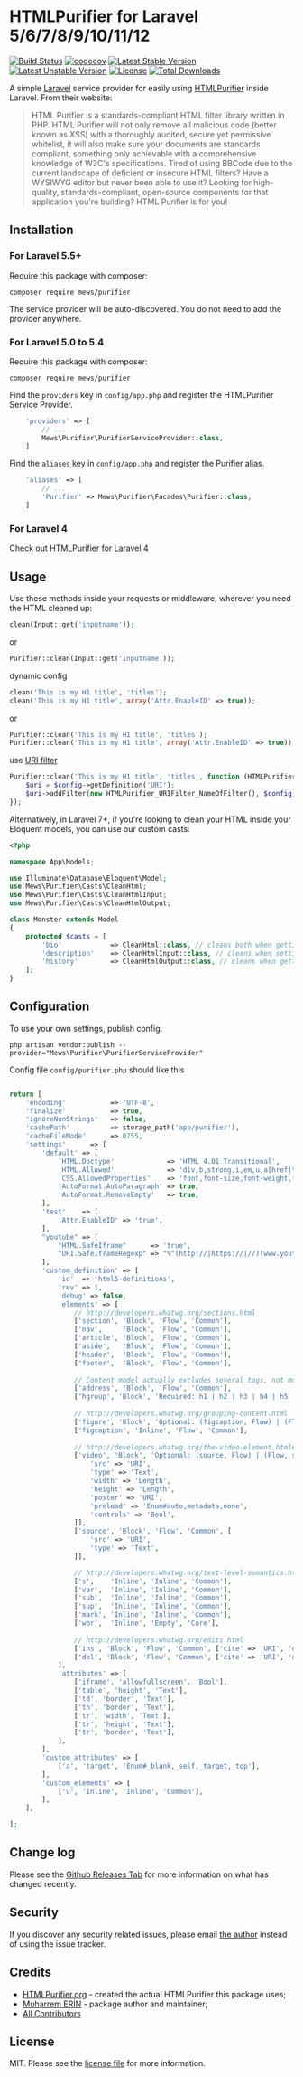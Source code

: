# HTMLPurifier for Laravel 5/6/7/8/9/10/11/12

[![Build Status](https://travis-ci.org/mewebstudio/Purifier.svg?branch=master)](https://travis-ci.org/github/mewebstudio/Purifier)
[![codecov](https://codecov.io/gh/mewebstudio/Purifier/branch/master/graph/badge.svg)](https://codecov.io/gh/mewebstudio/Purifier)
[![Latest Stable Version](https://poser.pugx.org/mews/Purifier/v/stable.svg)](https://packagist.org/packages/mews/Purifier)
[![Latest Unstable Version](https://poser.pugx.org/mews/Purifier/v/unstable.svg)](https://packagist.org/packages/mews/Purifier)
[![License](https://poser.pugx.org/mews/Purifier/license.svg)](https://packagist.org/packages/mews/Purifier)
[![Total Downloads](https://poser.pugx.org/mews/Purifier/downloads.svg)](https://packagist.org/packages/mews/Purifier)

A simple [Laravel](http://www.laravel.com/) service provider for easily using [HTMLPurifier](http://htmlpurifier.org/) inside Laravel. From their website:

> HTML Purifier is a standards-compliant HTML filter library written in PHP. HTML Purifier will not only remove all malicious code (better known as XSS) with a thoroughly audited, secure yet permissive whitelist, it will also make sure your documents are standards compliant, something only achievable with a comprehensive knowledge of W3C's specifications. Tired of using BBCode due to the current landscape of deficient or insecure HTML filters? Have a WYSIWYG editor but never been able to use it? Looking for high-quality, standards-compliant, open-source components for that application you're building? HTML Purifier is for you!

## Installation

### For Laravel 5.5+

Require this package with composer:
```
composer require mews/purifier
```

The service provider will be auto-discovered. You do not need to add the provider anywhere. 

### For Laravel 5.0 to 5.4

Require this package with composer:
```
composer require mews/purifier
```

Find the `providers` key in `config/app.php` and register the HTMLPurifier Service Provider.

```php
    'providers' => [
        // ...
        Mews\Purifier\PurifierServiceProvider::class,
    ]
```

Find the `aliases` key in `config/app.php` and register the Purifier alias.

```php
    'aliases' => [
        // ...
        'Purifier' => Mews\Purifier\Facades\Purifier::class,
    ]
```

### For Laravel 4

Check out [HTMLPurifier for Laravel 4](https://github.com/mewebstudio/Purifier/tree/master-l4)


## Usage


Use these methods inside your requests or middleware, wherever you need the HTML cleaned up:

```php
clean(Input::get('inputname'));
```
or

```php
Purifier::clean(Input::get('inputname'));
```

dynamic config
```php
clean('This is my H1 title', 'titles');
clean('This is my H1 title', array('Attr.EnableID' => true));
```
or

```php
Purifier::clean('This is my H1 title', 'titles');
Purifier::clean('This is my H1 title', array('Attr.EnableID' => true));
```

use [URI filter](http://htmlpurifier.org/docs/enduser-uri-filter.html)

```php
Purifier::clean('This is my H1 title', 'titles', function (HTMLPurifier_Config $config) {
    $uri = $config->getDefinition('URI');
    $uri->addFilter(new HTMLPurifier_URIFilter_NameOfFilter(), $config);
});
```

Alternatively, in Laravel 7+, if you're looking to clean your HTML inside your Eloquent models, you can use our custom casts:

```php
<?php

namespace App\Models;

use Illuminate\Database\Eloquent\Model;
use Mews\Purifier\Casts\CleanHtml;
use Mews\Purifier\Casts\CleanHtmlInput;
use Mews\Purifier\Casts\CleanHtmlOutput;

class Monster extends Model
{
    protected $casts = [
        'bio'            => CleanHtml::class, // cleans both when getting and setting the value
        'description'    => CleanHtmlInput::class, // cleans when setting the value
        'history'        => CleanHtmlOutput::class, // cleans when getting the value
    ];
}
```

## Configuration

To use your own settings, publish config.

```
php artisan vendor:publish --provider="Mews\Purifier\PurifierServiceProvider"
```

Config file `config/purifier.php` should like this

```php

return [
    'encoding'           => 'UTF-8',
    'finalize'           => true,
    'ignoreNonStrings'   => false,
    'cachePath'          => storage_path('app/purifier'),
    'cacheFileMode'      => 0755,
    'settings'      => [
        'default' => [
            'HTML.Doctype'             => 'HTML 4.01 Transitional',
            'HTML.Allowed'             => 'div,b,strong,i,em,u,a[href|title],ul,ol,li,p[style],br,span[style],img[width|height|alt|src]',
            'CSS.AllowedProperties'    => 'font,font-size,font-weight,font-style,font-family,text-decoration,padding-left,color,background-color,text-align',
            'AutoFormat.AutoParagraph' => true,
            'AutoFormat.RemoveEmpty'   => true,
        ],
        'test'    => [
            'Attr.EnableID' => 'true',
        ],
        "youtube" => [
            "HTML.SafeIframe"      => 'true',
            "URI.SafeIframeRegexp" => "%^(http://|https://|//)(www.youtube.com/embed/|player.vimeo.com/video/)%",
        ],
        'custom_definition' => [
            'id'  => 'html5-definitions',
            'rev' => 1,
            'debug' => false,
            'elements' => [
                // http://developers.whatwg.org/sections.html
                ['section', 'Block', 'Flow', 'Common'],
                ['nav',     'Block', 'Flow', 'Common'],
                ['article', 'Block', 'Flow', 'Common'],
                ['aside',   'Block', 'Flow', 'Common'],
                ['header',  'Block', 'Flow', 'Common'],
                ['footer',  'Block', 'Flow', 'Common'],
				
				// Content model actually excludes several tags, not modelled here
                ['address', 'Block', 'Flow', 'Common'],
                ['hgroup', 'Block', 'Required: h1 | h2 | h3 | h4 | h5 | h6', 'Common'],
				
				// http://developers.whatwg.org/grouping-content.html
                ['figure', 'Block', 'Optional: (figcaption, Flow) | (Flow, figcaption) | Flow', 'Common'],
                ['figcaption', 'Inline', 'Flow', 'Common'],
				
				// http://developers.whatwg.org/the-video-element.html#the-video-element
                ['video', 'Block', 'Optional: (source, Flow) | (Flow, source) | Flow', 'Common', [
                    'src' => 'URI',
					'type' => 'Text',
					'width' => 'Length',
					'height' => 'Length',
					'poster' => 'URI',
					'preload' => 'Enum#auto,metadata,none',
					'controls' => 'Bool',
                ]],
                ['source', 'Block', 'Flow', 'Common', [
					'src' => 'URI',
					'type' => 'Text',
                ]],

				// http://developers.whatwg.org/text-level-semantics.html
                ['s',    'Inline', 'Inline', 'Common'],
                ['var',  'Inline', 'Inline', 'Common'],
                ['sub',  'Inline', 'Inline', 'Common'],
                ['sup',  'Inline', 'Inline', 'Common'],
                ['mark', 'Inline', 'Inline', 'Common'],
                ['wbr',  'Inline', 'Empty', 'Core'],
				
				// http://developers.whatwg.org/edits.html
                ['ins', 'Block', 'Flow', 'Common', ['cite' => 'URI', 'datetime' => 'CDATA']],
                ['del', 'Block', 'Flow', 'Common', ['cite' => 'URI', 'datetime' => 'CDATA']],
            ],
            'attributes' => [
                ['iframe', 'allowfullscreen', 'Bool'],
                ['table', 'height', 'Text'],
                ['td', 'border', 'Text'],
                ['th', 'border', 'Text'],
                ['tr', 'width', 'Text'],
                ['tr', 'height', 'Text'],
                ['tr', 'border', 'Text'],
            ],
        ],
        'custom_attributes' => [
            ['a', 'target', 'Enum#_blank,_self,_target,_top'],
        ],
        'custom_elements' => [
            ['u', 'Inline', 'Inline', 'Common'],
        ],
    ],

];
```

## Change log

Please see the [Github Releases Tab](https://github.com/mewebstudio/Purifier/releases) for more information on what has changed recently.

## Security

If you discover any security related issues, please email [the author](mailto:me@mewebstudio.com) instead of using the issue tracker.

## Credits

- [HTMLPurifier.org](http://htmlpurifier.org/) - created the actual HTMLPurifier this package uses;
- [Muharrem ERİN](https://github.com/mewebstudio) - package author and maintainer;
- [All Contributors](https://github.com/mewebstudio/Purifier/graphs/contributors)

## License

MIT. Please see the [license file](https://github.com/mewebstudio/Purifier/blob/master/LICENSE) for more information.
